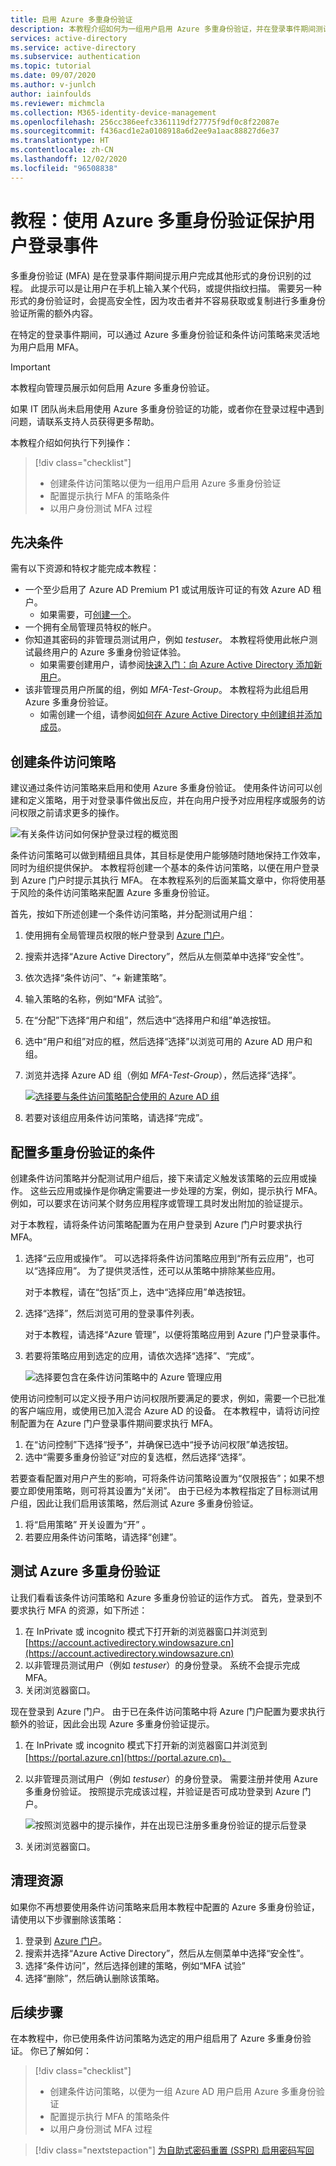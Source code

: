 ```yaml
---
title: 启用 Azure 多重身份验证
description: 本教程介绍如何为一组用户启用 Azure 多重身份验证，并在登录事件期间测试第二因素提示。
services: active-directory
ms.service: active-directory
ms.subservice: authentication
ms.topic: tutorial
ms.date: 09/07/2020
ms.author: v-junlch
author: iainfoulds
ms.reviewer: michmcla
ms.collection: M365-identity-device-management
ms.openlocfilehash: 256cc386eefc3361119df27775f9df0c8f22087e
ms.sourcegitcommit: f436acd1e2a0108918a6d2ee9a1aac88827d6e37
ms.translationtype: HT
ms.contentlocale: zh-CN
ms.lasthandoff: 12/02/2020
ms.locfileid: "96508838"
---
```

# <a name="tutorial-secure-user-sign-in-events-with-azure-multi-factor-authentication"></a>教程：使用 Azure 多重身份验证保护用户登录事件

多重身份验证 (MFA) 是在登录事件期间提示用户完成其他形式的身份识别的过程。 此提示可以是让用户在手机上输入某个代码，或提供指纹扫描。 需要另一种形式的身份验证时，会提高安全性，因为攻击者并不容易获取或复制进行多重身份验证所需的额外内容。

在特定的登录事件期间，可以通过 Azure 多重身份验证和条件访问策略来灵活地为用户启用 MFA。

> [!IMPORTANT]
> 本教程向管理员展示如何启用 Azure 多重身份验证。
>
> 如果 IT 团队尚未启用使用 Azure 多重身份验证的功能，或者你在登录过程中遇到问题，请联系支持人员获得更多帮助。

本教程介绍如何执行下列操作：

> [!div class="checklist"]
> * 创建条件访问策略以便为一组用户启用 Azure 多重身份验证
> * 配置提示执行 MFA 的策略条件
> * 以用户身份测试 MFA 过程

## <a name="prerequisites"></a>先决条件

需有以下资源和特权才能完成本教程：

* 一个至少启用了 Azure AD Premium P1 或试用版许可证的有效 Azure AD 租户。
    * 如果需要，可[创建一个](https://www.microsoft.com/china/azure/index.html?fromtype=cn)。
* 一个拥有全局管理员特权的帐户。
* 你知道其密码的非管理员测试用户，例如 *testuser*。 本教程将使用此帐户测试最终用户的 Azure 多重身份验证体验。
    * 如果需要创建用户，请参阅[快速入门：向 Azure Active Directory 添加新用户](../fundamentals/add-users-azure-active-directory.md)。
* 该非管理员用户所属的组，例如 *MFA-Test-Group*。 本教程将为此组启用 Azure 多重身份验证。
    * 如需创建一个组，请参阅[如何在 Azure Active Directory 中创建组并添加成员](../fundamentals/active-directory-groups-create-azure-portal.md)。

## <a name="create-a-conditional-access-policy"></a>创建条件访问策略

建议通过条件访问策略来启用和使用 Azure 多重身份验证。 使用条件访问可以创建和定义策略，用于对登录事件做出反应，并在向用户授予对应用程序或服务的访问权限之前请求更多的操作。

![有关条件访问如何保护登录过程的概览图](./media/tutorial-enable-azure-mfa/conditional-access-overview.png)

条件访问策略可以做到精细且具体，其目标是使用户能够随时随地保持工作效率，同时为组织提供保护。 本教程将创建一个基本的条件访问策略，以便在用户登录到 Azure 门户时提示其执行 MFA。 在本教程系列的后面某篇文章中，你将使用基于风险的条件访问策略来配置 Azure 多重身份验证。

首先，按如下所述创建一个条件访问策略，并分配测试用户组：

1. 使用拥有全局管理员权限的帐户登录到 [Azure 门户](https://portal.azure.cn)。
1. 搜索并选择“Azure Active Directory”，然后从左侧菜单中选择“安全性”。
1. 依次选择“条件访问”、“+ 新建策略”。
1. 输入策略的名称，例如“MFA 试验”。
1. 在“分配”下选择“用户和组”，然后选中“选择用户和组”单选按钮。
1. 选中“用户和组”对应的框，然后选择“选择”以浏览可用的 Azure AD 用户和组。
1. 浏览并选择 Azure AD 组（例如 *MFA-Test-Group*），然后选择“选择”。

    [ ![选择要与条件访问策略配合使用的 Azure AD 组](./media/tutorial-enable-azure-mfa/select-group-for-conditional-access-cropped.png) ](./media/tutorial-enable-azure-mfa/select-group-for-conditional-access.png#lightbox)

1. 若要对该组应用条件访问策略，请选择“完成”。

## <a name="configure-the-conditions-for-multi-factor-authentication"></a>配置多重身份验证的条件

创建条件访问策略并分配测试用户组后，接下来请定义触发该策略的云应用或操作。 这些云应用或操作是你确定需要进一步处理的方案，例如，提示执行 MFA。 例如，可以要求在访问某个财务应用程序或管理工具时发出附加的验证提示。

对于本教程，请将条件访问策略配置为在用户登录到 Azure 门户时要求执行 MFA。

1. 选择“云应用或操作”。 可以选择将条件访问策略应用到“所有云应用”，也可以“选择应用”。 为了提供灵活性，还可以从策略中排除某些应用。

    对于本教程，请在“包括”页上，选中“选择应用”单选按钮。

1. 选择“选择”，然后浏览可用的登录事件列表。

    对于本教程，请选择“Azure 管理”，以便将策略应用到 Azure 门户登录事件。 

1. 若要将策略应用到选定的应用，请依次选择“选择”、“完成”。 

    ![选择要包含在条件访问策略中的 Azure 管理应用](./media/tutorial-enable-azure-mfa/select-azure-management-app.png)

使用访问控制可以定义授予用户访问权限所要满足的要求，例如，需要一个已批准的客户端应用，或使用已加入混合 Azure AD 的设备。 在本教程中，请将访问控制配置为在 Azure 门户登录事件期间要求执行 MFA。

1. 在“访问控制”下选择“授予”，并确保已选中“授予访问权限”单选按钮。
1. 选中“需要多重身份验证”对应的复选框，然后选择“选择”。

若要查看配置对用户产生的影响，可将条件访问策略设置为“仅限报告”；如果不想要立即使用策略，则可将其设置为“关闭”。 由于已经为本教程指定了目标测试用户组，因此让我们启用该策略，然后测试 Azure 多重身份验证。

1. 将“启用策略”  开关设置为“开”  。
1. 若要应用条件访问策略，请选择“创建”。

## <a name="test-azure-multi-factor-authentication"></a>测试 Azure 多重身份验证

让我们看看该条件访问策略和 Azure 多重身份验证的运作方式。 首先，登录到不要求执行 MFA 的资源，如下所述：

1. 在 InPrivate 或 incognito 模式下打开新的浏览器窗口并浏览到 [https://account.activedirectory.windowsazure.cn](https://account.activedirectory.windowsazure.cn)
1. 以非管理员测试用户（例如 *testuser*）的身份登录。 系统不会提示完成 MFA。
1. 关闭浏览器窗口。

现在登录到 Azure 门户。 由于已在条件访问策略中将 Azure 门户配置为要求执行额外的验证，因此会出现 Azure 多重身份验证提示。

1. 在 InPrivate 或 incognito 模式下打开新的浏览器窗口并浏览到 [https://portal.azure.cn](https://portal.azure.cn)。
1. 以非管理员测试用户（例如 *testuser*）的身份登录。 需要注册并使用 Azure 多重身份验证。 按照提示完成该过程，并验证是否可成功登录到 Azure 门户。

    ![按照浏览器中的提示操作，并在出现已注册多重身份验证的提示后登录](./media/tutorial-enable-azure-mfa/azure-multi-factor-authentication-browser-prompt.png)

1. 关闭浏览器窗口。

## <a name="clean-up-resources"></a>清理资源

如果你不再想要使用条件访问策略来启用本教程中配置的 Azure 多重身份验证，请使用以下步骤删除该策略：

1. 登录到 [Azure 门户](https://portal.azure.cn)。
1. 搜索并选择“Azure Active Directory”，然后从左侧菜单中选择“安全性”。
1. 选择“条件访问”，然后选择创建的策略，例如“MFA 试验”
1. 选择“删除”，然后确认删除该策略。

## <a name="next-steps"></a>后续步骤

在本教程中，你已使用条件访问策略为选定的用户组启用了 Azure 多重身份验证。 你已了解如何：

> [!div class="checklist"]
> * 创建条件访问策略，以便为一组 Azure AD 用户启用 Azure 多重身份验证
> * 配置提示执行 MFA 的策略条件
> * 以用户身份测试 MFA 过程

> [!div class="nextstepaction"]
> [为自助式密码重置 (SSPR) 启用密码写回](./tutorial-enable-sspr-writeback.md)

